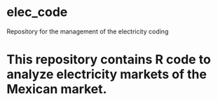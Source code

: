 # elec_code
Repository for the management of the electricity coding


# This repository contains R code to analyze electricity markets of the Mexican market. 
